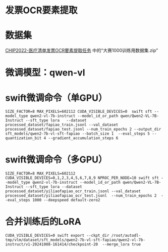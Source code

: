 # 发票OCR要素提取

# 数据集
[CHIP2022-医疗清单发票OCR要素提取任务](https://tianchi.aliyun.com/dataset/131815) 中的“大赛1000训练用数据集.zip”

# 微调模型：qwen-vl

# swift微调命令（单GPU）
    SIZE_FACTOR=8 MAX_PIXELS=602112 CUDA_VISIBLE_DEVICES=0  swift sft --model_type qwen2-vl-7b-instruct --model_id_or_path qwen/Qwen2-VL-7B-Instruct --sft_type lora   --dataset processed_dataset/fapiao_train.jsonl --val_dataset processed_dataset/fapiao_test.jsonl --num_train_epochs 2 --output_dir sft_models/qwen2-7b-vl-sft-fapiao --batch_size 1  --eval_steps 5 --quantization_bit 4 --gradient_accumulation_steps 6

# swift微调命令（多GPU）
    SIZE_FACTOR=8 MAX_PIXELS=602112 CUDA_VISIBLE_DEVICES=0,1,2,3,4,5,6,7,8,9 NPROC_PER_NODE=10 swift sft --model_type qwen2-vl-7b-instruct --model_id_or_path qwen/Qwen2-VL-7B-Instruct --sft_type lora --dataset processed_dataset/yiliaofapiao_ocr_train.jsonl --val_dataset processed_dataset/yiliaofapiao_ocr_test.jsonl  --num_train_epochs 2  --eval_steps 1000 --deepspeed default-zero2

# 合并训练后的LoRA

    CUDA_VISIBLE_DEVICES=0 swift export --ckpt_dir /root/autodl-tmp/vlm/dataset/sft_models/qwen2-7b-vl-sft-fapiao/qwen2-vl-7b-instruct/v1-20241008-161414/checkpoint-20  --merge_lora true  

